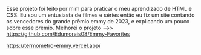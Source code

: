 Esse projeto foi feito por mim para praticar o meu aprendizado de HTML e CSS. 
Eu sou um entusiasta de filmes e séries então eu  fiz um site contando os vencedores do grande prêmio emmy de 2023, e explicando um pouco sobre esse prêmio.
Melhorei o projeto -->> https://github.com/Edumorais08/Emmy-Favorites 

https://termometro-emmy.vercel.app/
